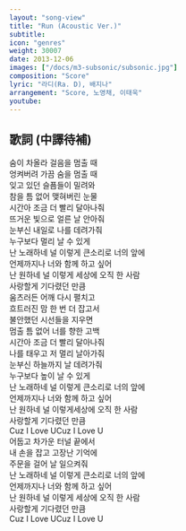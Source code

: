 ```yaml
---
layout: "song-view"
title: "Run (Acoustic Ver.)"
subtitle:
icon: "genres"
weight: 30007
date: 2013-12-06
images: ["/docs/m3-subsonic/subsonic.jpg"]
composition: "Score"
lyric: "라디(Ra. D), 배지나"
arrangement: "Score, 노영채, 이태욱"
youtube:
---
```


## 歌詞 (中譯待補)

숨이 차올라 걸음을 멈출 때  
엉켜버려 가끔 숨을 멈출 때  
잊고 있던 슬픔들이 밀려와  
참을 틈 없어 맺혀버린 눈물  
시간아 조금 더 빨리 달아나줘  
뜨거운 빛으로 얼른 날 안아줘  
눈부신 내일로 나를 데려가줘  
누구보다 멀리 날 수 있게  
난 노래하네 널 이렇게 큰소리로 너의 앞에  
언제까지나 너와 함께 하고 싶어  
난 원하네 널 이렇게 세상에 오직 한 사람  
사랑할게 기다렸던 만큼  
움츠러든 어깨 다시 펼치고  
흐트러진 맘 한 번 더 잡고서  
불안했던 시선들을 지우면  
멈출 틈 없어 너를 향한 고백  
시간아 조금 더 빨리 달아나줘  
나를 태우고 저 멀리 날아가줘  
눈부신 하늘까지 날 데려가줘  
누구보다 높이 날 수 있게  
난 노래하네 널 이렇게 큰소리로 너의 앞에  
언제까지나 너와 함께 하고 싶어  
난 원하네 널 이렇게세상에 오직 한 사람  
사랑할게 기다렸던 만큼  
Cuz I Love UCuz I Love U  
어둡고 차가운 터널 끝에서  
내 손을 잡고 고장난 기억에  
주문을 걸어 날 일으켜줘  
난 노래하네 널 이렇게 큰소리로 너의 앞에  
언제까지나 너와 함께 하고 싶어  
난 원하네 널 이렇게 세상에 오직 한 사람  
사랑할게 기다렸던 만큼  
Cuz I Love UCuz I Love U  
